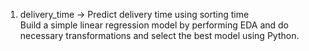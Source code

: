 1) delivery_time -> Predict delivery time using sorting time <br>
Build a simple linear regression model by performing EDA and do necessary transformations and select the best model using Python.
